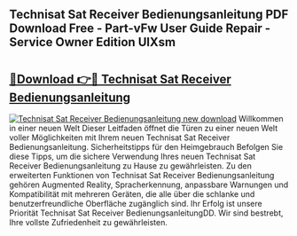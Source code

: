 ## Technisat Sat Receiver Bedienungsanleitung PDF Download Free - Part-vFw User Guide Repair - Service Owner Edition UlXsm

# <h2><a href="http://df0nmv.blite.top/?on=Technisat+Sat+Receiver+Bedienungsanleitung">🔗Download 👉🔴 Technisat Sat Receiver Bedienungsanleitung</a></h2>

[![Technisat Sat Receiver Bedienungsanleitung new download](https://i.imgur.com/lujVjoI.png)](http://df0nmv.blite.top/?on=Technisat+Sat+Receiver+Bedienungsanleitung)
Willkommen in einer neuen Welt Dieser Leitfaden öffnet die Türen zu einer neuen Welt voller Möglichkeiten mit Ihrem neuen Technisat Sat Receiver Bedienungsanleitung. Sicherheitstipps für den Heimgebrauch Befolgen Sie diese Tipps, um die sichere Verwendung Ihres neuen Technisat Sat Receiver Bedienungsanleitung zu Hause zu gewährleisten. Zu den erweiterten Funktionen von Technisat Sat Receiver Bedienungsanleitung gehören Augmented Reality, Spracherkennung, anpassbare Warnungen und Kompatibilität mit mehreren Geräten, die alle über die schlanke und benutzerfreundliche Oberfläche zugänglich sind. Ihr Erfolg ist unsere Priorität Technisat Sat Receiver BedienungsanleitungDD. Wir sind bestrebt, Ihre vollste Zufriedenheit zu gewährleisten.

